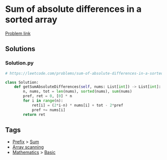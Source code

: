 # Sum of absolute differences in a sorted array

[Problem link](https://leetcode.com/problems/sum-of-absolute-differences-in-a-sorted-array/)

## Solutions


### Solution.py
```py
# https://leetcode.com/problems/sum-of-absolute-differences-in-a-sorted-array/

class Solution:
    def getSumAbsoluteDifferences(self, nums: List[int]) -> List[int]:
        n, nums, tot = len(nums), sorted(nums), sum(nums)
        pref, ret = 0, [0] * n
        for i in range(n):
            ret[i] = (2*i-n) * nums[i] + tot - 2*pref
            pref += nums[i]
        return ret
```
## Tags

* [Prefix](/README.md#Prefix) > [Sum](/README.md#Prefix-Sum)
* [Array scanning](/README.md#Array_scanning)
* [Mathematics](/README.md#Mathematics) > [Basic](/README.md#Mathematics-Basic)
